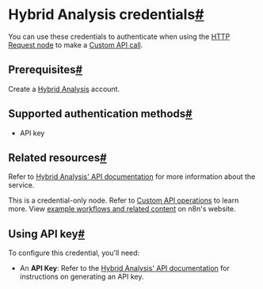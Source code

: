 [](https://github.com/n8n-io/n8n-docs/edit/main/docs/integrations/builtin/credentials/hybridanalysis.md "Edit this page")

# Hybrid Analysis credentials[#](#hybrid-analysis-credentials "Permanent link")

You can use these credentials to authenticate when using the [HTTP Request node](../../core-nodes/n8n-nodes-base.httprequest/) to make a [Custom API call](../../../custom-operations/).

## Prerequisites[#](#prerequisites "Permanent link")

Create a [Hybrid Analysis](https://www.hybrid-analysis.com/) account.

## Supported authentication methods[#](#supported-authentication-methods "Permanent link")

*   API key

## Related resources[#](#related-resources "Permanent link")

Refer to [Hybrid Analysis' API documentation](https://www.hybrid-analysis.com/docs/api/v2) for more information about the service.

This is a credential-only node. Refer to [Custom API operations](../../../custom-operations/) to learn more. View [example workflows and related content](https://n8n.io/integrations/hybrid-analysis/) on n8n's website.

## Using API key[#](#using-api-key "Permanent link")

To configure this credential, you'll need:

*   An **API Key**: Refer to the [Hybrid Analysis' API documentation](https://www.hybrid-analysis.com/docs/api/v2) for instructions on generating an API key.